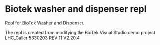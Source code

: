 # Biotek washer and dispenser repl

Repl for BioTek Washer and Dispenser.

The repl is created from modifying the BioTek Visual Studio demo project
LHC_Caller 5330203 REV 11 V2.20.4

